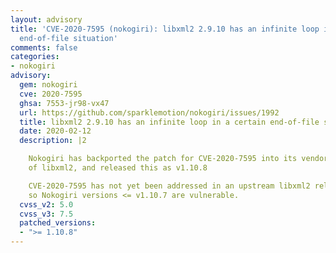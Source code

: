 ```yaml
---
layout: advisory
title: 'CVE-2020-7595 (nokogiri): libxml2 2.9.10 has an infinite loop in a certain
  end-of-file situation'
comments: false
categories:
- nokogiri
advisory:
  gem: nokogiri
  cve: 2020-7595
  ghsa: 7553-jr98-vx47
  url: https://github.com/sparklemotion/nokogiri/issues/1992
  title: libxml2 2.9.10 has an infinite loop in a certain end-of-file situation
  date: 2020-02-12
  description: |2

    Nokogiri has backported the patch for CVE-2020-7595 into its vendored version
    of libxml2, and released this as v1.10.8

    CVE-2020-7595 has not yet been addressed in an upstream libxml2 release, and
    so Nokogiri versions <= v1.10.7 are vulnerable.
  cvss_v2: 5.0
  cvss_v3: 7.5
  patched_versions:
  - ">= 1.10.8"
---
```

